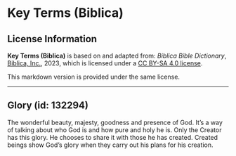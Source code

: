 # Key Terms (Biblica)

## License Information

**Key Terms (Biblica)** is based on and adapted from: _Biblica Bible Dictionary_, [Biblica, Inc.](https://www.biblica.com/), 2023, which is licensed under a [CC BY-SA 4.0 license](https://creativecommons.org/licenses/by-sa/4.0/legalcode.en).

This markdown version is provided under the same license.



--------------------------------

## Glory (id: 132294)

The wonderful beauty, majesty, goodness and presence of God. It’s a way of talking about who God is and how pure and holy he is. Only the Creator has this glory. He chooses to share it with those he has created. Created beings show God’s glory when they carry out his plans for his creation.


